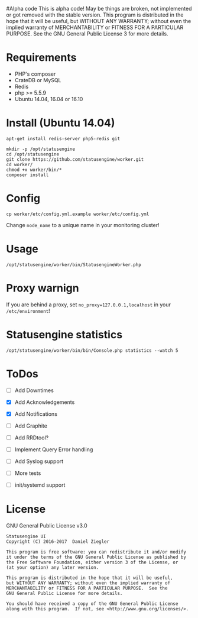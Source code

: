 #Alpha code
This is alpha code! May be things are broken, not implemented or got removed with the stable version.
This program is distributed in the hope that it will be useful,
but WITHOUT ANY WARRANTY; without even the implied warranty of
MERCHANTABILITY or FITNESS FOR A PARTICULAR PURPOSE.  See the
GNU General Public License 3 for more details.

# Requirements
- PHP's composer
- CrateDB or MySQL
- Redis
- php >= 5.5.9
- Ubuntu 14.04, 16.04 or 16.10

# Install (Ubuntu 14.04)
````
apt-get install redis-server php5-redis git

mkdir -p /opt/statusengine
cd /opt/statusengine
git clone https://github.com/statusengine/worker.git
cd worker/
chmod +x worker/bin/*
composer install
````

# Config
````
cp worker/etc/config.yml.example worker/etc/config.yml
````
Change `node_name` to a unique name in your monitoring cluster!

# Usage
````
/opt/statusengine/worker/bin/StatusengineWorker.php
````

# Proxy warnign
If you are behind a proxy, set `no_proxy=127.0.0.1,localhost` in your `/etc/environment`!

# Statusengine statistics
````
/opt/statusengine/worker/bin/bin/Console.php statistics --watch 5
````

# ToDos
* [ ] Add Downtimes
* [X] Add Acknowledgements
* [x] Add Notifications
* [ ] Add Graphite
* [ ] Add RRDtool?
* [ ] Implement Query Error handling
* [ ] Add Syslog support
* [ ] More tests
* [ ] init/systemd support



# License
GNU General Public License v3.0
````
Statusengine UI
Copyright (C) 2016-2017  Daniel Ziegler

This program is free software: you can redistribute it and/or modify
it under the terms of the GNU General Public License as published by
the Free Software Foundation, either version 3 of the License, or
(at your option) any later version.

This program is distributed in the hope that it will be useful,
but WITHOUT ANY WARRANTY; without even the implied warranty of
MERCHANTABILITY or FITNESS FOR A PARTICULAR PURPOSE.  See the
GNU General Public License for more details.

You should have received a copy of the GNU General Public License
along with this program.  If not, see <http://www.gnu.org/licenses/>.
````
